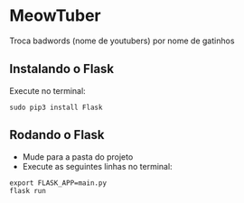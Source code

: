 # MeowTuber
Troca badwords (nome de youtubers) por nome de gatinhos

## Instalando o Flask
Execute no terminal:
```
sudo pip3 install Flask
```

## Rodando o Flask
* Mude para a pasta do projeto
* Execute as seguintes linhas no terminal:
```
export FLASK_APP=main.py
flask run
```
